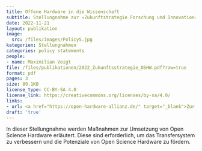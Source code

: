 ```yaml
---
title: Offene Hardware in die Wissenschaft
subtitle: Stellungnahme zur »Zukunftstrategie Forschung und Innovation«
date: 2022-11-21
layout: publikation
image:
  src: /files/images/Policy5.jpg
kategorien: Stellungnahmen
categories: policy statements
people:
- name: Maximilian Voigt
file: /files/publikationen/2022_Zukunftsstrategie_OSHW.pdf?raw=true
format: pdf
pages: 3
size: 89.1KB
license_type: CC-BY-SA 4.0
license_link: https://creativecommons.org/licenses/by-sa/4.0/
links:
- url: <a href="https://open-hardware-allianz.de/" target="_blank">Zur Website der Open Hardware Allianz</a>
draft: 'true'
---
```


In dieser Stellungnahme werden Maßnahmen zur Umsetzung von Open Science Hardware erläutert. Diese sind erforderlich, um das Transfersystem zu verbessern und die Potenziale von Open Science Hardware zu fördern.